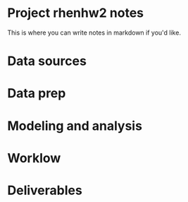 # Project rhenhw2 notes

 
This is where you can write notes in markdown if you'd like.

# Data sources


# Data prep


# Modeling and analysis


# Worklow


# Deliverables
